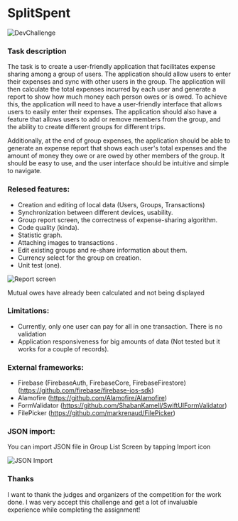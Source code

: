 # SplitSpent


![DevChallenge](https://media.licdn.com/dms/image/C4D22AQEeOrY4A_sakQ/feedshare-shrink_800/0/1679494936821?e=1682553600&v=beta&t=H_b5ba4Z7oYGE53Nl0xJVckVJuPGJ47ktHeTZpKH9Fs)


### Task description

The task is to create a user-friendly application that facilitates expense sharing among a group of users. The application should allow users to enter their expenses and sync with other users in the group. The application will then calculate the total expenses incurred by each user and generate a report to show how much money each person owes or is owed.
To achieve this, the application will need to have a user-friendly interface that allows users to easily enter their expenses. The application should also have a feature that allows users to add or remove members from the group, and the ability to create different groups for different trips.

Additionally, at the end of group expenses, the application should be able to generate an expense report that shows each user's total expenses and the amount of money they owe or are owed by other members of the group.
It should be easy to use, and the user interface should be intuitive and simple to navigate. 



### Relesed features:
- Creation and editing of local data (Users, Groups, Transactions) 
- Synchronization between different devices, usability.
- Group report screen, the correctness of expense-sharing algorithm.
- Code quality (kinda).
- Statistic graph.
- Attaching images to transactions .
- Edit existing groups and re-share information about them.
- Currency select for the group on creation.
- Unit test (one).


![Report screen](https://lh3.googleusercontent.com/tPQ0NpaMSwbuY5WOxcC8K_xR0yRuFY_ZR3y82zIl7QApMslnkmLT8KlgnwliyOam2nQ=w240)


Mutual owes have already been calculated and not being displayed

### Limitations:
- Currently, only one user can pay for all in one transaction. There is no validation
- Application responsiveness for big amounts of data (Not tested but it works for a couple of records).

### External frameworks:
- Firebase (FirebaseAuth, FirebaseCore, FirebaseFirestore) (https://github.com/firebase/firebase-ios-sdk)
- Alamofire (https://github.com/Alamofire/Alamofire)
- FormValidator (https://github.com/ShabanKamell/SwiftUIFormValidator)
- FilePicker (https://github.com/markrenaud/FilePicker)


### JSON import:

You can import JSON file in Group List Screen by tapping Import icon

![JSON Import](https://lh5.googleusercontent.com/ujBTlHX6YTe3X2Ry1E1V9zEswAhPfzP8ntwDENytmayLykZAgQNEwoPVHIlftnUKFps=w240)


### Thanks

I want to thank the judges and organizers of the competition for the work done. I was very accept this challenge and get a lot of invaluable experience while completing the assignment!
